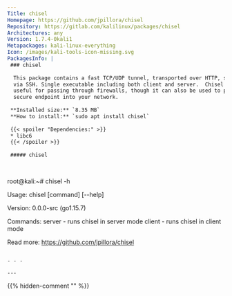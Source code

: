 ```yaml
---
Title: chisel
Homepage: https://github.com/jpillora/chisel
Repository: https://gitlab.com/kalilinux/packages/chisel
Architectures: any
Version: 1.7.4-0kali1
Metapackages: kali-linux-everything 
Icon: /images/kali-tools-icon-missing.svg
PackagesInfo: |
 ### chisel
 
  This package contains a fast TCP/UDP tunnel, transported over HTTP, secured
  via SSH. Single executable including both client and server.  Chisel is mainly
  useful for passing through firewalls, though it can also be used to provide a
  secure endpoint into your network.
 
 **Installed size:** `8.35 MB`  
 **How to install:** `sudo apt install chisel`  
 
 {{< spoiler "Dependencies:" >}}
 * libc6 
 {{< /spoiler >}}
 
 ##### chisel
 
 
 ```
 root@kali:~# chisel -h
 
   Usage: chisel [command] [--help]
 
   Version: 0.0.0-src (go1.15.7)
 
   Commands:
     server - runs chisel in server mode
     client - runs chisel in client mode
 
   Read more:
     https://github.com/jpillora/chisel
 
 ```
 
 - - -
 
---
```

{{% hidden-comment "<!--Do not edit anything above this line-->" %}}

